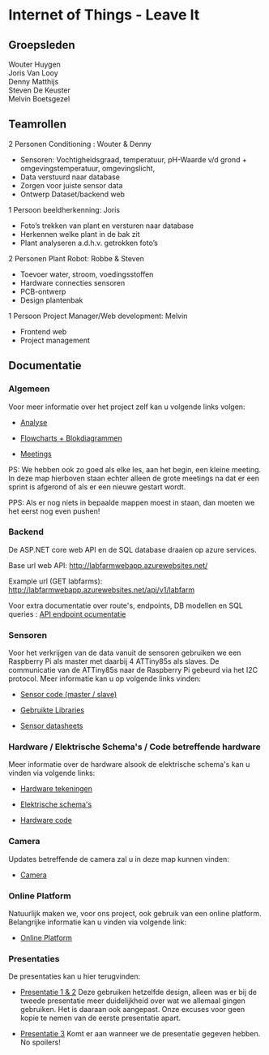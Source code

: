 # Internet of Things - Leave It
## Groepsleden

Wouter Huygen  
Joris Van Looy    
Denny Matthijs   
Steven De Keuster  
Melvin Boetsgezel 

## Teamrollen

2 Personen Conditioning : Wouter & Denny  
* Sensoren: Vochtigheidsgraad, temperatuur, pH-Waarde v/d grond + omgevingstemperatuur, omgevingslicht,  
* Data verstuurd naar database  
* Zorgen voor juiste sensor data  
* Ontwerp Dataset/backend web  

1 Persoon beeldherkenning: Joris
* Foto’s trekken van plant en versturen naar database  
* Herkennen welke plant in de bak zit  
* Plant analyseren a.d.h.v. getrokken foto’s  
    
2 Personen Plant Robot: Robbe & Steven
* Toevoer water, stroom, voedingsstoffen  
* Hardware connecties sensoren  
* PCB-ontwerp  
* Design plantenbak  
    
1 Persoon Project Manager/Web development: Melvin  
* Frontend web  
* Project management  


## Documentatie

### Algemeen

Voor meer informatie over het project zelf kan u volgende links volgen:

* [Analyse](https://github.com/AP-Elektronica-ICT/iot18-LF1/tree/master/doc/analyse)

* [Flowcharts + Blokdiagrammen](https://github.com/AP-Elektronica-ICT/iot18-LF1/tree/master/doc/img)
 
* [Meetings](https://github.com/AP-Elektronica-ICT/iot18-LF1/tree/master/doc/meetings)

PS: We hebben ook zo goed als elke les, aan het begin, een kleine meeting. In deze map hierboven staan echter alleen de grote meetings na dat er een sprint is afgerond of als er een nieuwe gestart wordt. 

PPS: Als er nog niets in bepaalde mappen moest in staan, dan moeten we het eerst nog even pushen! 

### Backend

De ASP.NET core web API en de SQL database draaien op azure services.

Base url web API: http://labfarmwebapp.azurewebsites.net/

Example url (GET labfarms): http://labfarmwebapp.azurewebsites.net/api/v1/labfarm

Voor extra documentatie over route's, endpoints, DB modellen en SQL queries : [API endpoint ocumentatie](https://github.com/AP-Elektronica-ICT/iot18-LF1/blob/master/doc/backend/Labfarm%20API%20endpoint%20documentation.pdf)

### Sensoren

Voor het verkrijgen van de data vanuit de sensoren gebruiken we een Raspberry Pi als master met daarbij 4 ATTiny85s als slaves. De communicatie van de ATTiny85s naar de Raspberry Pi gebeurd via het I2C protocol. Meer informatie kan u op volgende links vinden:

* [Sensor code (master / slave)](https://github.com/AP-Elektronica-ICT/iot18-LF1/tree/master/src/Sensors)

* [Gebruikte Libraries](https://github.com/AP-Elektronica-ICT/iot18-LF1/tree/master/src/Libraries)

* [Sensor datasheets](https://github.com/AP-Elektronica-ICT/iot18-LF1/tree/master/doc/datasheet)

### Hardware / Elektrische Schema's / Code betreffende hardware

Meer informatie over de hardware alsook de elektrische schema's kan u vinden via volgende links:

* [Hardware tekeningen](https://github.com/AP-Elektronica-ICT/iot18-LF1/tree/master/doc/Drawings)

* [Elektrische schema's](https://github.com/AP-Elektronica-ICT/iot18-LF1/tree/master/src/Electrical%20Designs)

* [Hardware code](https://github.com/AP-Elektronica-ICT/iot18-LF1/tree/master/src/MCU%20Programs)

### Camera

Updates betreffende de camera zal u in deze map kunnen vinden:

* [Camera](https://github.com/AP-Elektronica-ICT/iot18-LF1/tree/master/src/cameras)

### Online Platform 

Natuurlijk maken we, voor ons project, ook gebruik van een online platform. Belangrijke informatie kan u vinden via volgende link:

* [Online Platform](https://github.com/AP-Elektronica-ICT/iot18-LF1/tree/master/src/labfarm-client)

### Presentaties

De presentaties kan u hier terugvinden:

* [Presentatie 1 & 2](https://prezi.com/view/gqtpL6frQNvXV23dgvv2) 
Deze gebruiken hetzelfde design, alleen was er bij de tweede presentatie meer duidelijkheid over wat we allemaal gingen gebruiken. Het is daaraan ook aangepast. Onze excuses voor geen kopie te nemen van de eerste presentatie apart.

* [Presentatie 3]() Komt er aan wanneer we de presentatie gegeven hebben. No spoilers! 

